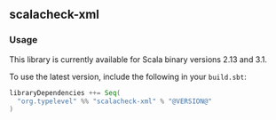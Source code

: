 ## scalacheck-xml

### Usage

This library is currently available for Scala binary versions 2.13 and 3.1.

To use the latest version, include the following in your `build.sbt`:

```scala
libraryDependencies ++= Seq(
  "org.typelevel" %% "scalacheck-xml" % "@VERSION@"
)
```
